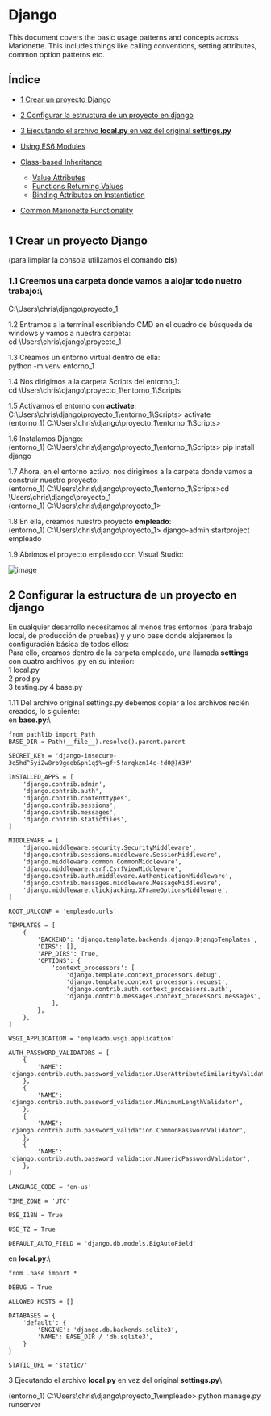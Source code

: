 # Django

This document covers the basic usage patterns and concepts across Marionette.
This includes things like calling conventions, setting attributes, common option
patterns etc.

## Índice

* [1 Crear un proyecto Django](#1-crear-un-proyecto-django)
* [2 Configurar la estructura de un proyecto en django](#2-Configurar-la-estructura-de-un-proyecto-en-django)
* [3 Ejecutando el archivo **local.py** en vez del original **settings.py**](#3-Ejecutando-el-archivo-**local.py**-en-vez-del-original-**settings.py**)

* [Using ES6 Modules](#using-es6-modules)
* [Class-based Inheritance](#class-based-inheritance)
  * [Value Attributes](#value-attributes)
  * [Functions Returning Values](#functions-returning-values)
  * [Binding Attributes on Instantiation](#binding-attributes-on-instantiation)
* [Common Marionette Functionality](./common.md)


# 

## 1 Crear un proyecto Django

(para limpiar la consola utilizamos el comando **cls**)

### 1.1 Creemos una carpeta donde vamos a alojar todo nuetro trabajo:\
C:\Users\chris\django\proyecto_1

1.2 Entramos a la terminal escribiendo CMD en el cuadro de búsqueda de windows y vamos a nuestra carpeta:\
cd \Users\chris\django\proyecto_1

1.3 Creamos un entorno virtual dentro de ella:\
python -m venv entorno_1

1.4 Nos dirigimos a la carpeta Scripts del entorno_1:\
cd \Users\chris\django\proyecto_1\entorno_1\Scripts

1.5 Activamos el entorno con **activate**:\
C:\Users\chris\django\proyecto_1\entorno_1\Scripts> activate\
(entorno_1) C:\Users\chris\django\proyecto_1\entorno_1\Scripts>

1.6 Instalamos Django:\
(entorno_1) C:\Users\chris\django\proyecto_1\entorno_1\Scripts> pip install django

1.7 Ahora, en el entorno activo, nos dirigimos a la carpeta donde vamos a construir nuestro proyecto:\
(entorno_1) C:\Users\chris\django\proyecto_1\entorno_1\Scripts>cd \Users\chris\django\proyecto_1\
(entorno_1) C:\Users\chris\django\proyecto_1>

1.8 En ella, creamos nuestro proyecto **empleado**:\
(entorno_1) C:\Users\chris\django\proyecto_1> django-admin startproject empleado

1.9 Abrimos el proyecto empleado con Visual Studio:

![image](https://github.com/user-attachments/assets/2e9cee98-5375-4b48-9033-b116c59d4823)

## 2 Configurar la estructura de un proyecto en django

En cualquier desarrollo necesitamos al menos tres entornos (para trabajo local, de producción de pruebas) y y uno base donde alojaremos la configuración básica de todos ellos:\
Para ello, creamos dentro de la carpeta empleado, una llamada **settings** con cuatro archivos .py en su interior:\
1 local.py\
2 prod.py\
3 testing.py
4 base.py

1.11 Del archivo original settings.py debemos copiar a los archivos recién creados, lo siguiente:\
en **base.py**:\
```
from pathlib import Path
BASE_DIR = Path(__file__).resolve().parent.parent

SECRET_KEY = 'django-insecure-3q5hd^5yi2w8rb9geeb&pn1q$%=gf+5!arqkzm14c-!d0@)#3#'

INSTALLED_APPS = [
    'django.contrib.admin',
    'django.contrib.auth',
    'django.contrib.contenttypes',
    'django.contrib.sessions',
    'django.contrib.messages',
    'django.contrib.staticfiles',
]

MIDDLEWARE = [
    'django.middleware.security.SecurityMiddleware',
    'django.contrib.sessions.middleware.SessionMiddleware',
    'django.middleware.common.CommonMiddleware',
    'django.middleware.csrf.CsrfViewMiddleware',
    'django.contrib.auth.middleware.AuthenticationMiddleware',
    'django.contrib.messages.middleware.MessageMiddleware',
    'django.middleware.clickjacking.XFrameOptionsMiddleware',
]

ROOT_URLCONF = 'empleado.urls'

TEMPLATES = [
    {
        'BACKEND': 'django.template.backends.django.DjangoTemplates',
        'DIRS': [],
        'APP_DIRS': True,
        'OPTIONS': {
            'context_processors': [
                'django.template.context_processors.debug',
                'django.template.context_processors.request',
                'django.contrib.auth.context_processors.auth',
                'django.contrib.messages.context_processors.messages',
            ],
        },
    },
]

WSGI_APPLICATION = 'empleado.wsgi.application'

AUTH_PASSWORD_VALIDATORS = [
    {
        'NAME': 'django.contrib.auth.password_validation.UserAttributeSimilarityValidator',
    },
    {
        'NAME': 'django.contrib.auth.password_validation.MinimumLengthValidator',
    },
    {
        'NAME': 'django.contrib.auth.password_validation.CommonPasswordValidator',
    },
    {
        'NAME': 'django.contrib.auth.password_validation.NumericPasswordValidator',
    },
]

LANGUAGE_CODE = 'en-us'

TIME_ZONE = 'UTC'

USE_I18N = True

USE_TZ = True

DEFAULT_AUTO_FIELD = 'django.db.models.BigAutoField'
```

en **local.py**:\
```
from .base import *

DEBUG = True

ALLOWED_HOSTS = []

DATABASES = {
    'default': {
        'ENGINE': 'django.db.backends.sqlite3',
        'NAME': BASE_DIR / 'db.sqlite3',
    }
}

STATIC_URL = 'static/'
```

3 Ejecutando el archivo **local.py** en vez del original **settings.py**\

(entorno_1) C:\Users\chris\django\proyecto_1\empleado> python manage.py runserver

